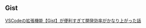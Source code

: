 ## Gist

[VSCodeの拡張機能【Gist】が便利すぎて開発効率がかなり上がった話](https://qiita.com/ke_sukesakuma/items/0685d3dfef1a9af6561a)




